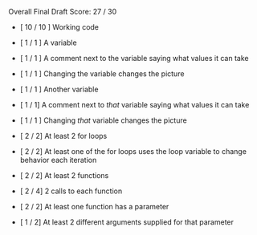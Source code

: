 Overall Final Draft Score: 27 / 30

* [ 10 / 10 ] Working code

* [ 1 / 1 ] A variable
* [ 1 / 1 ] A comment next to the variable saying what values it can take
* [ 1 / 1 ] Changing the variable changes the picture
* [ 1 / 1 ] Another variable
* [ 1 / 1] A comment next to *that* variable saying what values it can take
* [ 1 / 1 ] Changing *that* variable changes the picture

* [ 2 / 2] At least 2 for loops
* [ 2 / 2] At least one of the for loops uses the loop variable to change behavior each iteration

* [ 2 / 2] At least 2 functions
* [ 2 / 4] 2 calls to each function
* [ 2 / 2] At least one function has a parameter
* [ 1 / 2]  At least 2 different arguments supplied for that parameter